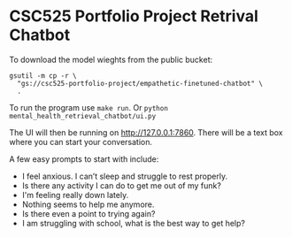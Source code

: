 # CSC525 Portfolio Project Retrival Chatbot

To download the model wieghts from the public bucket:
```
gsutil -m cp -r \
  "gs://csc525-portfolio-project/empathetic-finetuned-chatbot" \
  .
```

To run the program use `make run`. Or `python mental_health_retrieval_chatbot/ui.py`

The UI will then be running on http://127.0.0.1:7860. There will be a text box where you can start your conversation.

A few easy prompts to start with include:
 - I feel anxious. I can’t sleep and struggle to rest properly.
 - Is there any activity I can do to get me out of my funk?
 - I'm feeling really down lately.
 - Nothing seems to help me anymore.
 - Is there even a point to trying again?
 - I am struggling with school, what is the best way to get help?